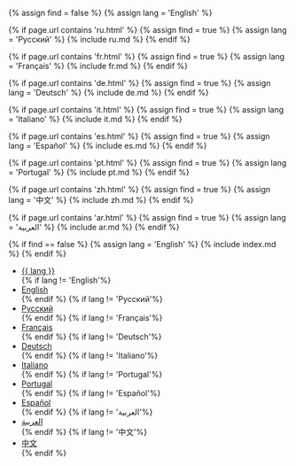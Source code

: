 {% assign find = false %}
{% assign lang = 'English' %}
 
{% if page.url contains 'ru.html' %}
{% assign find = true %}
{% assign lang = 'Русский' %}
{% include ru.md %}
{% endif %}


{% if page.url contains 'fr.html' %}
{% assign find = true %}
{% assign lang = 'Français' %}
{% include fr.md %}
{% endif %}

{% if page.url contains 'de.html' %}
{% assign find = true %}
{% assign lang = 'Deutsch' %}
{% include de.md %}
{% endif %}

{% if page.url contains 'it.html' %}
{% assign find = true %}
{% assign lang = 'Italiano' %}
{% include it.md %}
{% endif %}


{% if page.url contains 'es.html' %}
{% assign find = true %}
{% assign lang = 'Español' %}
{% include es.md %}
{% endif %}

{% if page.url contains 'pt.html' %}
{% assign find = true %}
{% assign lang = 'Portugal' %}
{% include pt.md %}
{% endif %}


{% if page.url contains 'zh.html' %}
{% assign find = true %}
{% assign lang = '中文' %}
{% include zh.md %}
{% endif %}

{% if page.url contains 'ar.html' %}
{% assign find = true %}
{% assign lang = 'العربية' %}
{% include ar.md %}
{% endif %}


{% if find == false %}
{% assign lang = 'English' %}
{% include index.md %}
{% endif %}


<ul class="languagepicker roundborders large">
	<a href="#"><li>{{ lang }}</li></a>
{% if lang != 'English'%}<a href="index"><li>English</li></a>{% endif %}
{% if lang != 'Русский'%}<a href="ru"><li>Русский</li></a>{% endif %}
{% if lang != 'Français'%}<a href="fr"><li>Français</li></a>{% endif %}
{% if lang != 'Deutsch'%}<a href="de"><li>Deutsch</li></a>{% endif %}
{% if lang != 'Italiano'%}<a href="it"><li>Italiano</li></a>{% endif %}
{% if lang != 'Portugal'%}<a href="pt"><li>Portugal</li></a>{% endif %}
{% if lang != 'Español'%}<a href="es"><li>Español</li></a>{% endif %}
{% if lang != 'العربية'%}<a href="ar"><li>العربية</li></a>{% endif %}
{% if lang != '中文'%}<a href="zh"><li>中文</li></a>{% endif %}
</ul>
<p></p>           
	        